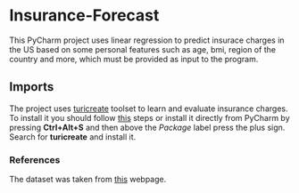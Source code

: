 # Insurance-Forecast
This PyCharm project uses linear regression to predict insurace charges in the US based on some personal features
such as age, bmi, region of the country and more, which must be provided as input to the program.
## Imports
The project uses [turicreate](https://github.com/apple/turicreate) toolset to learn and evaluate insurance charges.
To install it you should follow [this](https://github.com/apple/turicreate#installation) steps or install it
directly from PyCharm by pressing **Ctrl+Alt+S** and then above the *Package* label press the plus sign. Search for **turicreate** and install it.
### References
The dataset was taken from [this](https://www.kaggle.com/mirichoi0218/insurance) webpage.
